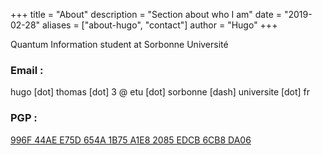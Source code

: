 +++
title = "About"
description = "Section about who I am"
date = "2019-02-28"
aliases = ["about-hugo", "contact"]
author = "Hugo"
+++

Quantum Information student at Sorbonne Université

### Email :

hugo [dot] thomas [dot] 3 @ etu [dot] sorbonne [dash] universite [dot] fr

### PGP :
<a href="gpg.txt" > 996F 44AE E75D 654A 1B75  A1E8 2085 EDCB 6CB8 DA06 </a>

